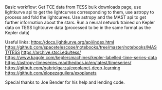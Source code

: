 Basic workflow: 
Get TCE data from TESS bulk downloads page, use lightkurve api to get the lightcurves corresponding to them, use astropy to process and fold the lightcurves. 
Use astropy and the MAST api to get further information about the stars. 
Run a neural network trained on Kepler data on TESS lightcurve data (processed to be in the same format as the Kepler data) 

Useful links:
https://docs.lightkurve.org/api/index.html
https://github.com/spacetelescope/notebooks/tree/master/notebooks/MAST/TESS
https://archive.stsci.edu/tess/
https://www.kaggle.com/keplersmachines/kepler-labelled-time-series-data
https://astropy-timeseries.readthedocs.io/en/latest/timeseries/
https://github.com/gabrielgarza/exoplanet-deep-learning
https://github.com/elopezaguilera/exoplanets

Special thanks to Joe Bender for his help and lending code.
